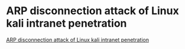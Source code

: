 # ARP disconnection attack of Linux kali intranet penetration
[ARP disconnection attack of Linux kali intranet penetration](https://aiwithcloud.com/2022/09/19/arp_disconnection_attack_of_linux_kali_intranet_penetration/)